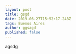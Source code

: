 ```yaml
---
layout: post
title: gsgd
date: 2019-06-27T15:52:17.243Z
tags: Buenos Aires
author: ggsagd
published: false
---
```

agsdg

